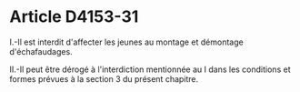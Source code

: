 # Article D4153-31

I.-Il est interdit d'affecter les jeunes au montage et démontage d'échafaudages. 

II.-Il peut être dérogé à l'interdiction mentionnée au I dans les conditions et formes prévues à la section 3 du présent chapitre.